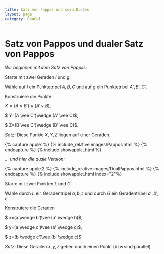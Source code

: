 ```yaml
---
title: Satz von Pappos und sein Duales
layout: page
category: GeoCal
---
```


# Satz von Pappos und dualer Satz von Pappos
*Wir beginnen mit dem Satz von Pappos:*

Starte mit zwei Geraden $l$ und $g$.

Wähle auf $l$ ein Punktetripel $A,B,C$ und auf $g$ ein Punktetripel $A',B',C'$.

Konstruiere die Punkte

$X=(A \vee B')\wedge (A' \vee B)$,

$ Y=(A \vee C')\wedge (A' \vee C)$,

$ Z=(B \vee C')\wedge (B' \vee C)$.

*Satz:* Diese Punkte $X,Y,Z$ liegen auf einer Geraden.



{% capture applet %} {% include_relative images/Pappos.html %} {% endcapture %}
{% include showapplet.html %}


*... und hier die duale Version:*


{% capture applet2 %} {% include_relative images/DualPappos.html %} {% endcapture %}
{% include showapplet.html index="2"%}

Starte mit zwei Punkten $L$ und $G$.

Wähle durch $L$ ein Geradentripel $a,b,c$ und durch $G$ ein Geradentripel $a',b',c'$.

Konstruiere die Geraden

$ x=(a \wedge b')\vee (a' \wedge b)$,

$ y=(a \wedge c')\vee (a' \wedge c)$,

$ z=(b \wedge c')\vee (b' \wedge c)$.

*Satz:* Diese Geraden $x,y,z$ gehen durch einen Punkt (bzw sind parallel).
